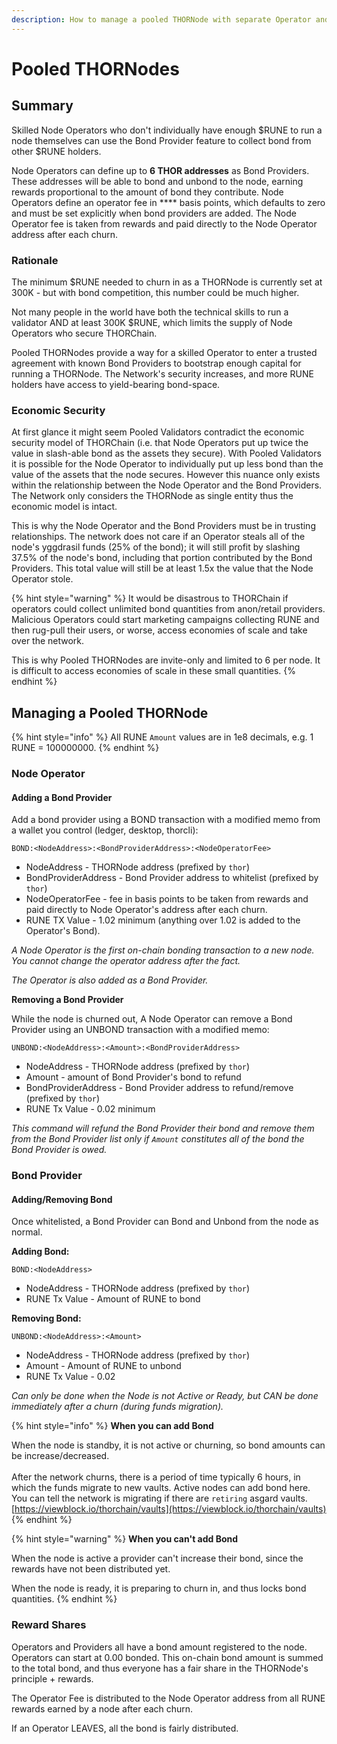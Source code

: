 ```yaml
---
description: How to manage a pooled THORNode with separate Operator and Providers.
---
```


# Pooled THORNodes

## Summary

Skilled Node Operators who don't individually have enough $RUNE to run a node themselves can use the Bond Provider feature to collect bond from other $RUNE holders.

Node Operators can define up to **6 THOR addresses** as Bond Providers. These addresses will be able to bond and unbond to the node, earning rewards proportional to the amount of bond they contribute. Node Operators define an operator fee in **** basis points, which defaults to zero and must be set explicitly when bond providers are added. The Node Operator fee is taken from rewards and paid directly to the Node Operator address after each churn.

### Rationale

The minimum $RUNE needed to churn in as a THORNode is currently set at 300K - but with bond competition, this number could be much higher.&#x20;

Not many people in the world have both the technical skills to run a validator AND at least 300K $RUNE, which limits the supply of Node Operators who secure THORChain.

Pooled THORNodes provide a way for a skilled Operator to enter a trusted agreement with known Bond Providers to bootstrap enough capital for running a THORNode. The Network's security increases, and more RUNE holders have access to yield-bearing bond-space.&#x20;

### Economic Security

At first glance it might seem Pooled Validators contradict the economic security model of THORChain (i.e. that Node Operators put up twice the value in slash-able bond as the assets they secure). With Pooled Validators it is possible for the Node Operator to individually put up less bond than the value of the assets that the node secures. However this nuance only exists within the relationship between the Node Operator and the Bond Providers. The Network only considers the THORNode as single entity thus the economic model is intact.&#x20;

This is why the Node Operator and the Bond Providers must be in trusting relationships. The network does not care if an Operator steals all of the node's yggdrasil funds (25% of the bond); it will still profit by slashing 37.5% of the node's bond, including that portion contributed by the Bond Providers. This total value will still be at least 1.5x the value that the Node Operator stole.&#x20;

{% hint style="warning" %}
It would be disastrous to THORChain if operators could collect unlimited bond quantities from anon/retail providers. Malicious Operators could start marketing campaigns collecting RUNE and then rug-pull their users, or worse, access economies of scale and take over the network.&#x20;

This is why Pooled THORNodes are invite-only and limited to 6 per node. It is difficult to access economies of scale in these small quantities.&#x20;
{% endhint %}

## Managing a Pooled THORNode

{% hint style="info" %}
All RUNE `Amount` values are in 1e8 decimals, e.g. 1 RUNE = 100000000.
{% endhint %}

### Node Operator

#### Adding a Bond Provider

Add a bond provider using a BOND transaction with a modified memo from a wallet you control (ledger, desktop, thorcli):

`BOND:<NodeAddress>:<BondProviderAddress>:<NodeOperatorFee>`

* NodeAddress - THORNode address (prefixed by `thor`)
* BondProviderAddress - Bond Provider address to whitelist (prefixed by `thor`)
* NodeOperatorFee - fee in basis points to be taken from rewards and paid directly to Node Operator's address after each churn.
* RUNE TX Value - 1.02 minimum (anything over 1.02 is added to the Operator's Bond).&#x20;

_A Node Operator is the first on-chain bonding transaction to a new node. You cannot change the operator address after the fact._&#x20;

_The Operator is also added as a Bond Provider._&#x20;

**Removing a Bond Provider**

While the node is churned out, A Node Operator can remove a Bond Provider using an UNBOND transaction with a modified memo:

`UNBOND:<NodeAddress>:<Amount>:<BondProviderAddress>`

* NodeAddress - THORNode address (prefixed by `thor`)
* Amount - amount of Bond Provider's bond to refund
* BondProviderAddress - Bond Provider address to refund/remove (prefixed by `thor`)
* RUNE Tx Value - 0.02 minimum

_This command will refund the Bond Provider their bond and remove them from the Bond Provider list only if `Amount` constitutes all of the bond the Bond Provider is owed._

### Bond Provider

#### Adding/Removing Bond

Once whitelisted, a Bond Provider can Bond and Unbond from the node as normal.&#x20;

**Adding Bond:**

`BOND:<NodeAddress>`&#x20;

* NodeAddress - THORNode address (prefixed by `thor`)
* RUNE Tx Value - Amount of RUNE to bond

**Removing Bond:**

`UNBOND:<NodeAddress>:<Amount>`

* NodeAddress - THORNode address (prefixed by `thor`)
* Amount - Amount of RUNE to unbond
* RUNE Tx Value - 0.02

_Can only be done when the Node is not Active or Ready, but CAN be done immediately after a churn (during funds migration)._&#x20;

{% hint style="info" %}
**When you can add Bond**

When the node is standby, it is not active or churning, so bond amounts can be increase/decreased.\
\
After the network churns, there is a period of time typically 6 hours, in which the funds migrate to new vaults. Active nodes can add bond here. You can tell the network is migrating if there are `retiring` asgard vaults. \
[https://viewblock.io/thorchain/vaults](https://viewblock.io/thorchain/vaults)
{% endhint %}

{% hint style="warning" %}
**When you can't add Bond**

When the node is active a provider can't increase their bond, since the rewards have not been distributed yet.&#x20;

When the node is ready, it is preparing to churn in, and thus locks bond quantities.
{% endhint %}

### Reward Shares

Operators and Providers all have a bond amount registered to the node. Operators can start at 0.00 bonded. This on-chain bond amount is summed to the total bond, and thus everyone has a fair share in the THORNode's principle + rewards.&#x20;

The Operator Fee is distributed to the Node Operator address from all RUNE rewards earned by a node after each churn.&#x20;

If an Operator LEAVES, all the bond is fairly distributed.&#x20;
